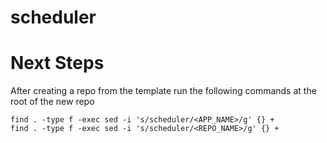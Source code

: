 # scheduler

# Next Steps

After creating a repo from the template run the following commands at the root of the new repo

```shell
find . -type f -exec sed -i 's/scheduler/<APP_NAME>/g' {} +
find . -type f -exec sed -i 's/scheduler/<REPO_NAME>/g' {} +

```
